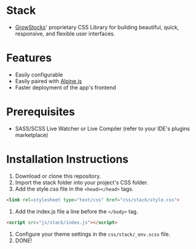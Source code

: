 # Stack
- [GrowStocks](https://growstocks.xyz)' proprietary CSS Library for building beautiful, quick, responsive, and flexible user interfaces.

# Features
- Easily configurable
- Easily paired with [Alpine.js](https://github.com/alpinejs/alpine)
- Faster deployment of the app's frontend

# Prerequisites
* SASS/SCSS Live Watcher or Live Compiler (refer to your IDE's plugins marketplace)

# Installation Instructions
1. Download or clone this repository.
1. Import the stack folder into your project's CSS folder.
1. Add the style.css file in the `<head></head>` tags.
```html
<link rel=stylesheet type="text/css" href="css/stack/style.css">
```
1. Add the index.js file a line before the `</body>` tag.
```html
<script src="js/stack/index.js"></script>
```
1. Configure your theme settings in the `css/stack/_env.scss` file.
1. DONE!
